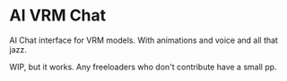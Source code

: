 # AI VRM Chat

AI Chat interface for VRM models. With animations and voice and all that jazz.

WIP, but it works. Any freeloaders who don't contribute have a small pp.

